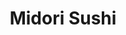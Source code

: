 ---
layout: place
title: "Midori Sushi"
permalink: /new-jersey/princeton/midori-sushi.html
stateAbbr: NJ
stateName: New Jersey
cityName: Princeton
seo:
  name: "Midori Sushi"
  type: Restaurant
  links: null
description: "Midori Sushi serves delicious sushi in Princeton, New Jersey. Try fresh Japanese dishes for a great dining experience. "
place_id: ChIJYySAKS7mw4kRO1ke5q9lZJU
photos:
  - name: >-
      places/ChIJYySAKS7mw4kRO1ke5q9lZJU/photos/AeeoHcLPCgwjzap6fBBTKdSLBFnkLiBiDC1vpOw-_9sNvUEYHEa6N3dDbgoQIEi1OLmEEpzm1PUTqbCrdvFQ3VvcCZ7KozL8EX_UipaJ1qVLFsQEIIimE-xdWMQGnwN_wkojSWt0d7a4QKMQ-mG31eUb11H8vjV5RHjj3SWkXsxJJOpA2Rom7h2B_Gydgbk3Jc5C_eF4NSJbCYlk45hDaH5XuDmMjfT22FbBK5kfRtdFW7LXqmH9jW9XlvRsbm2H8jhDr1FaFbU5n3Kim4V0W3q3EfQhBi5W9UzbzK6lgUOTUUkf0siVW2VOu09NlE79szXMb6AwurVftsJSVGfD9rrNReB7qT-PsRV81DvXm0oxu_vUiasHRcdVJ3GgXv7KOXvhcWXifOLsnocsyQhuR5PjLpr7_n1Cqb6dKOaP5-JOrLM
    widthPx: 3600
    heightPx: 4800
    authorAttributions:
      - displayName: krutartha shah
        uri: https://maps.google.com/maps/contrib/103502452397086921277
        photoUri: >-
          https://lh3.googleusercontent.com/a-/ALV-UjURjPVBht19AAm9HTaPkGNQXkBWOMZY-OC2G-fmzigV_taLleQ=s100-p-k-no-mo
    flagContentUri: >-
      https://www.google.com/local/imagery/report/?cb_client=maps_api_places.places_api&image_key=!1e10!2sCIHM0ogKEICAgICH__n4fQ&hl=en-US
    googleMapsUri: >-
      https://www.google.com/maps/place//data=!3m4!1e2!3m2!1sCIHM0ogKEICAgICH__n4fQ!2e10!4m2!3m1!1s0x89c3e62e29802463:0x956465afe61e593b
  - name: >-
      places/ChIJYySAKS7mw4kRO1ke5q9lZJU/photos/AeeoHcI-1-U-TnM0raAXir_g-hsU6VFtR5kzK0cF4QLjIkUUWvqJMyebxQv4oQW-ySOz6iOVDZJ5Lru3PfkJGDPEq9KYx7zCrlMwe1CNMt2jYCsrpg0ip0qtBcr9f5TCEOsr9aBDDP99wdjoRUO7p1ubAJHGbCpp787AEXOJOlatkUOg-tj-6wNxE9eDqvvO3SXzA_aiY1XQ0kc9Q8lT3mrxS9NI89UdwnYWFkKBysNu8X_M3K2-SlmfkzsW5pyUfvaVOKPvOmAJNbwADX86qPt-cMLKU44KG77TRbPwrDsytnic8BPwGB05_jcM2tIiDaaw1AnXIZNjbAtVjlcGBp7rw8AEttQ5kU6vQ1aafv1Jd02eU_jrFM3QY7dZYL4SawH0_UiFV3thKKYFhmaRn4Lkb23r76rDgGRGporBM5ZXUYc3IlI
    widthPx: 4032
    heightPx: 1960
    authorAttributions:
      - displayName: Sharief Yearwood
        uri: https://maps.google.com/maps/contrib/114419517999246734394
        photoUri: >-
          https://lh3.googleusercontent.com/a-/ALV-UjVXGgMajGsb7kBgTsNEeRaRimh4GGTVw9c4ZbzO2Fi93UtxPGG4=s100-p-k-no-mo
    flagContentUri: >-
      https://www.google.com/local/imagery/report/?cb_client=maps_api_places.places_api&image_key=!1e10!2sCIHM0ogKEICAgICk3tLR8QE&hl=en-US
    googleMapsUri: >-
      https://www.google.com/maps/place//data=!3m4!1e2!3m2!1sCIHM0ogKEICAgICk3tLR8QE!2e10!4m2!3m1!1s0x89c3e62e29802463:0x956465afe61e593b
  - name: >-
      places/ChIJYySAKS7mw4kRO1ke5q9lZJU/photos/AeeoHcJnhL-LOfKSt_GpD_w-lamdwZeKQ-Pl0hgX2MhTpar_cPaVcKTjL0ZKtJNDMdyg5_6H4nPxRD6DO3ChH5nXMQ1TBHW_sfxVDFD_xsEv2r7SGW3Ce7WJrf2xJCAwyfl2qQ2Vr61FTOj5Trr_sTM4D2S6j109BUuUUaTJt3kJNaKwqGM0K34VoxAX1BRel_2bCLNYJ8sF5NogRYX4VXD6bphYSdFVWxWYfjIQl55ADXphQXbfL07e63Ev719OmgmJitmSx1P68dwxajZdn3_wCIZVU9mAVaoG2cqsQOoz0Fm2kK6_Vo_PmXJBsLrQzLxH30zweuc6kW5McRVVGExt99rLdW2Eb817DqENwumL9IvJeUpGIzlKyuxOjIf3ZExBHSCNyepEgYVjduipqwd2sDmYl7ZArji2Aic-9otWk8VEpg
    widthPx: 3000
    heightPx: 4000
    authorAttributions:
      - displayName: Alan Pfersch (Al)
        uri: https://maps.google.com/maps/contrib/110400110373605108324
        photoUri: >-
          https://lh3.googleusercontent.com/a-/ALV-UjVMVSAS0V39k9zcoeD5xhH88XMDI1SaGf6BWAatjY5CaDs18qk=s100-p-k-no-mo
    flagContentUri: >-
      https://www.google.com/local/imagery/report/?cb_client=maps_api_places.places_api&image_key=!1e10!2sCIHM0ogKEICAgMDIt7ThHQ&hl=en-US
    googleMapsUri: >-
      https://www.google.com/maps/place//data=!3m4!1e2!3m2!1sCIHM0ogKEICAgMDIt7ThHQ!2e10!4m2!3m1!1s0x89c3e62e29802463:0x956465afe61e593b
  - name: >-
      places/ChIJYySAKS7mw4kRO1ke5q9lZJU/photos/AeeoHcKJgPYiiz69DA8oudA9ldY2gENrJD10XhpamHTVsnriPBC4aGuxyrLCqcVR4sF9pO6y_S1cFRzdfI5wFwGklJQ4Yysf6f1SQiw1dOKwvv6PpFHFUE_NoOJZtmGZyW5WHDqr7j2Mvwd1S2cPtMkt5XVrpJqJyFDkfFgQgf3TrD5sQJlqlR2BuaNf4Bl4qrkx7c1R5hI50u2DLUWyKZM53pK9GmPGPxVMhu-pZD9lQQmzgCJIA-5-kAkj2ZKAx4iMaS2eVFEom7DWuUi3wzjQ5azCznjyq4tsyfKeDwMWYb5qD_74MYaC9Mz0xn9i3PaiNdRZeDQJ2Bwkh7ziSmfebZocX5NV9e_OTo27WOHaZFaxlsXHgi5VlFGiPh9cBZ-kxygblIxOlfAZy6Xj9mkoO_PocqRlBThSip1dht0yoTEKMZ5D
    widthPx: 3024
    heightPx: 4032
    authorAttributions:
      - displayName: krutartha shah
        uri: https://maps.google.com/maps/contrib/103502452397086921277
        photoUri: >-
          https://lh3.googleusercontent.com/a-/ALV-UjURjPVBht19AAm9HTaPkGNQXkBWOMZY-OC2G-fmzigV_taLleQ=s100-p-k-no-mo
    flagContentUri: >-
      https://www.google.com/local/imagery/report/?cb_client=maps_api_places.places_api&image_key=!1e10!2sCIHM0ogKEICAgICH__mcwgE&hl=en-US
    googleMapsUri: >-
      https://www.google.com/maps/place//data=!3m4!1e2!3m2!1sCIHM0ogKEICAgICH__mcwgE!2e10!4m2!3m1!1s0x89c3e62e29802463:0x956465afe61e593b
  - name: >-
      places/ChIJYySAKS7mw4kRO1ke5q9lZJU/photos/AeeoHcJK5qO5FzIaKTGmsa4pX2CnxRAas9OcRHDujqFGjfB4oQesMBus46YHIvVUzgB8Ba2z4dZWNuwjZoEVCXb4k2KqHQ1E2_EqzHtvzMnapJhbRhO0bcqow5pCwY0pDkP2TgwL3rmrtZKgRV6G84uGulAkdSWUAq-UZrU8ezo2deXksIS9gh53AMfNbj7VxA9nUXE_cMAXpuRtVSOq_q0M3ikUj7Bih7pGK8N6eEXxdsitKXs4bjOrr1XKM_ehA9uK_i_08nnjJT3qk9R_tHxYSGWBcIJ7mhQPn3xu0tcR-_Ico0lgugyNotZyLSoixbotmxkrWu367XcdOMAnRpm5gha41tHf0pExx9QdNxTFlOTCK8fEzysfkSOF8By2q6Zcg4ZLl1mquVFlyGqREh7jmnodrlyEXagwIntU4zzUA6nwA9o0
    widthPx: 3000
    heightPx: 4000
    authorAttributions:
      - displayName: Alan Pfersch (Al)
        uri: https://maps.google.com/maps/contrib/110400110373605108324
        photoUri: >-
          https://lh3.googleusercontent.com/a-/ALV-UjVMVSAS0V39k9zcoeD5xhH88XMDI1SaGf6BWAatjY5CaDs18qk=s100-p-k-no-mo
    flagContentUri: >-
      https://www.google.com/local/imagery/report/?cb_client=maps_api_places.places_api&image_key=!1e10!2sCIHM0ogKEICAgMDIt7Th3QE&hl=en-US
    googleMapsUri: >-
      https://www.google.com/maps/place//data=!3m4!1e2!3m2!1sCIHM0ogKEICAgMDIt7Th3QE!2e10!4m2!3m1!1s0x89c3e62e29802463:0x956465afe61e593b
  - name: >-
      places/ChIJYySAKS7mw4kRO1ke5q9lZJU/photos/AeeoHcJjvdexCsTDg9PYeK2awk45zFWBV4oa8vTIBuGpmowjyTQ3jmWcMpt1KuIeYdMxLIaG0GKPDsxTl7i1Xg4q8uQhEIayZFZ6mErAcCM7egUco2TB0tJdaCDUfveHbzLU-AQUryL5Weyg1LmAUdUctBwki3_vibvr83yqUJExigzqLDEYK5WCiLJVLzMPkB7fZbezAWs8H6eSNanBnweKAwizjtFoUl-nLdXQbg7rubesXo-VMbYd-Y1rFWQKGwenIHS_CKCKPGJuImrZEXMx4vSBsJkIl04EW2XzCmA1AKzpoSGRxK7AquKia-y5KAcXcwC_NyAODuM-8hGVMySKzuI_22qSkXAFtYlVa8qwJ_db6B0iMj3phxInoPoYtzyJ0AxpV3uyyiFHC3yOw5s4i5cyiMFxPEbItuiKo_ay2oAjMg
    widthPx: 4800
    heightPx: 3600
    authorAttributions:
      - displayName: Janice Machado
        uri: https://maps.google.com/maps/contrib/108726888821673694906
        photoUri: >-
          https://lh3.googleusercontent.com/a-/ALV-UjUFZpLYnoGYItqnrHCIhrM8xtKBYu1jYG2aeJRQbAnAGZSPr4cA=s100-p-k-no-mo
    flagContentUri: >-
      https://www.google.com/local/imagery/report/?cb_client=maps_api_places.places_api&image_key=!1e10!2sCIHM0ogKEICAgIDbh_-BBw&hl=en-US
    googleMapsUri: >-
      https://www.google.com/maps/place//data=!3m4!1e2!3m2!1sCIHM0ogKEICAgIDbh_-BBw!2e10!4m2!3m1!1s0x89c3e62e29802463:0x956465afe61e593b
  - name: >-
      places/ChIJYySAKS7mw4kRO1ke5q9lZJU/photos/AeeoHcKeEPUZ0RIm4LvSQlvLcWvpIOjODjQkgsuLhTf9n4pA-tmXM35-3QhrhkxDdhZP-kF9q91iPd1CmUOJ60vYC3wOIm7dSeNfvbK2SulZsG3HXMUrzX6g5BnlAtnB1JAnGy6-3MyV-8GhlPyCsxuGqbIMCZQ0QC4hQSzTpHFERxQcGis-z0QtVvF1s5sBq7IXNH4dcLj2_gn6nAzAbXX4gflPNYbMvabwW5qjLPdINcLZdvUu2_j5B_A865d3WKsz0E19BwpiQeKG484jf5W4jxEl1Od_JVEVTw4f_xHTnBfIo2-PmvEIaNy8LNgdz-erkE-4UoUn3im7Du3WVGPw6dQm0C-D6qGfdpGdlb08MHlo_fokZ7qFAxiP_sg6lcH5enzqqGWsFH0izrvvFuJubryFz2Q7hIZwTMvFOu1LNAtCDdOd
    widthPx: 4800
    heightPx: 3600
    authorAttributions:
      - displayName: Janice Machado
        uri: https://maps.google.com/maps/contrib/108726888821673694906
        photoUri: >-
          https://lh3.googleusercontent.com/a-/ALV-UjUFZpLYnoGYItqnrHCIhrM8xtKBYu1jYG2aeJRQbAnAGZSPr4cA=s100-p-k-no-mo
    flagContentUri: >-
      https://www.google.com/local/imagery/report/?cb_client=maps_api_places.places_api&image_key=!1e10!2sCIHM0ogKEICAgIDbh_-B2wE&hl=en-US
    googleMapsUri: >-
      https://www.google.com/maps/place//data=!3m4!1e2!3m2!1sCIHM0ogKEICAgIDbh_-B2wE!2e10!4m2!3m1!1s0x89c3e62e29802463:0x956465afe61e593b
  - name: >-
      places/ChIJYySAKS7mw4kRO1ke5q9lZJU/photos/AeeoHcJ0gnBLmwdpZSDWQrhBSn9dDn3lYOQcaQkqagRixNnRy9k3aheyrtaKVt_ePyYEoAuaIe5HL6MxRHZwD5r7LKFnbKYKb_-A87CIDGGGFGBKhB1QsC0Pn0qdPsYykp9jA0cTZ_GJTVFVN1vsv2I2z85kH1BCb5cpE5nLkF0DMUfDCroMEjSaQa6OAB21peGjO-DaYo_tckix4P117zKEWztbtC5dOdLIk2ogvtOsvOQOLp2ePiq-KA_jDbyW-kju3vvjjAVuNbxPIfIaGueTlv6VuoZC8Ufef8WN_4kXX51LLA9-40sOzr10_ja9FMoAGp7uBtV3p-FruT4owkQ6c4ZZmNbSa7OW-Vi9Jh2XlTiyl70N2syu-8TLaQm7PXY_a_kO7-oLqb0luSLsrgJsPV_QSGDDCeudB4LO9sz5gkfsFg
    widthPx: 4800
    heightPx: 2700
    authorAttributions:
      - displayName: Kathleen Smaniotto
        uri: https://maps.google.com/maps/contrib/106514633143905329295
        photoUri: >-
          https://lh3.googleusercontent.com/a/ACg8ocJ3cWb1MX-3jsnB6WOk3MLETxeh47LmUkHQo9GvNCEosr6_sw=s100-p-k-no-mo
    flagContentUri: >-
      https://www.google.com/local/imagery/report/?cb_client=maps_api_places.places_api&image_key=!1e10!2sCIHM0ogKEICAgICEgfLQBA&hl=en-US
    googleMapsUri: >-
      https://www.google.com/maps/place//data=!3m4!1e2!3m2!1sCIHM0ogKEICAgICEgfLQBA!2e10!4m2!3m1!1s0x89c3e62e29802463:0x956465afe61e593b
  - name: >-
      places/ChIJYySAKS7mw4kRO1ke5q9lZJU/photos/AeeoHcIqPd1sG9DK5G5GyWz-sMbORrIxhvj-EmITICQDtc6GNhJYBiqbG3ugk9-bjeG-3lsDjIzy8py54VvIAa6X3-aIYYcXYxePiF4VR_DP-h3PCN8woVjG7rRO7PV4EC8oLDMRYHlIZLEC6t9jBZhsKSh5vokk_2W2OW_Jgry5ajyRL3E6D4_zaAY-PeG-wivAXGA08m6HsxrmG6qjILrb7yQZ5PbY-RLDoSFzJfwsnn9ov3dLbpHglFtmBVgx8Hda1t-05u3hYIWu9ncouaSeg2ZyyQ7HRLU1wnBiWkiRPobamvy0PMe35i6UVa4YZtWyfYsEssiIY28tYvPxCwgJXpUabtbnOag1jDgoUtE_AmZtMnDW9HgBULNJcX8jy97XotNCJEX1Ja8ctqrdHBDZIxyz1rjTeACRomOlLnBFd6KUSvxB
    widthPx: 3024
    heightPx: 4032
    authorAttributions:
      - displayName: krutartha shah
        uri: https://maps.google.com/maps/contrib/103502452397086921277
        photoUri: >-
          https://lh3.googleusercontent.com/a-/ALV-UjURjPVBht19AAm9HTaPkGNQXkBWOMZY-OC2G-fmzigV_taLleQ=s100-p-k-no-mo
    flagContentUri: >-
      https://www.google.com/local/imagery/report/?cb_client=maps_api_places.places_api&image_key=!1e10!2sCIHM0ogKEICAgICH__mcggE&hl=en-US
    googleMapsUri: >-
      https://www.google.com/maps/place//data=!3m4!1e2!3m2!1sCIHM0ogKEICAgICH__mcggE!2e10!4m2!3m1!1s0x89c3e62e29802463:0x956465afe61e593b
  - name: >-
      places/ChIJYySAKS7mw4kRO1ke5q9lZJU/photos/AeeoHcJ37-m6L7H3HOhqY4n9VCkbXHwESuWkCk5AoJI74nZvgJ0e8Hg1F2ZrceWEWjLLaeEV10qqVHDcTUzABU4VhykCd_j3HZYaas-KlwCEHWxg_RDmTX8oGFRgSOMfnN_dq7IH86Uo9sezYIIuoaHCA49eRQ4uKFlEz2OmF8LJBCQ03uJUlHcAQhad_scd8l7pUAeAy-ObVrJvZJmTw06f5eYVYZjG3YYRnS4oL4xSGGUB08h82t6Rj_17L1tqo5P7wqNYxVF3r8l7fAfhmk2E6nD7KJVj5UkRTpyjt3CVGcyxaRW0WpOiBzHlgNN9zcbuKnN28L64WEIgiSiP_3oOp3VpyXtRyErQuYwGhH8nHZOxI1509ktKw9a9f_VUTw7jBmD96-_Sqq2HFzqF2tMdkaK-vTqYR99VOigQIu1VABi6Yw
    widthPx: 4032
    heightPx: 3024
    authorAttributions:
      - displayName: D Wade
        uri: https://maps.google.com/maps/contrib/101005284414239746182
        photoUri: >-
          https://lh3.googleusercontent.com/a-/ALV-UjXRthLcjqIMh45PCbaVjjqvoZlMjh4NJF7Bt2gabv9lC8E41b9dLw=s100-p-k-no-mo
    flagContentUri: >-
      https://www.google.com/local/imagery/report/?cb_client=maps_api_places.places_api&image_key=!1e10!2sCIHM0ogKEICAgICErICNbg&hl=en-US
    googleMapsUri: >-
      https://www.google.com/maps/place//data=!3m4!1e2!3m2!1sCIHM0ogKEICAgICErICNbg!2e10!4m2!3m1!1s0x89c3e62e29802463:0x956465afe61e593b
address: 1225 US-206, Princeton, NJ 08540, USA
street: 1225 US-206
city: Princeton
state: NJ
zip: '08540'
country: USA
neighborhood: null
latitude: '40.400969'
longitude: '-74.648618'
accessibility_options:
  wheelchairAccessibleParking: true
  wheelchairAccessibleEntrance: true
  wheelchairAccessibleRestroom: true
  wheelchairAccessibleSeating: true
business_status: OPERATIONAL
name: Midori Sushi
google_maps_links:
  directionsUri: >-
    https://www.google.com/maps/dir//''/data=!4m7!4m6!1m1!4e2!1m2!1m1!1s0x89c3e62e29802463:0x956465afe61e593b!3e0
  placeUri: https://maps.google.com/?cid=10764840815476758843
  writeAReviewUri: >-
    https://www.google.com/maps/place//data=!4m3!3m2!1s0x89c3e62e29802463:0x956465afe61e593b!12e1
  reviewsUri: >-
    https://www.google.com/maps/place//data=!4m4!3m3!1s0x89c3e62e29802463:0x956465afe61e593b!9m1!1b1
  photosUri: >-
    https://www.google.com/maps/place//data=!4m3!3m2!1s0x89c3e62e29802463:0x956465afe61e593b!10e5
primary_type: Sushi Restaurant
opening_hours:
  regular: null
  current: null
secondary_opening_hours:
  regular:
    weekdayDescriptions: null
    type: null
  current:
    weekdayDescriptions: null
    type: null
phone: null
price_level: null
price_range: null
rating: null
rating_count: 0
website: null
reviews: null
parking_options: null
payment_options: null
allow_dogs: null
curbside_pickup: null
delivery: null
dine_in: null
good_for_children: null
good_for_groups: null
good_for_sports: null
live_music: null
menu_for_children: null
outdoor_seating: null
reservable: null
restroom: null
serves_beer: null
serves_breakfast: null
serves_brunch: null
serves_cocktails: null
serves_coffee: null
serves_dinner: null
serves_dessert: null
serves_lunch: null
serves_vegetarian_food: null
serves_wine: null
takeout: null
update_category: essentials
summary: null

---